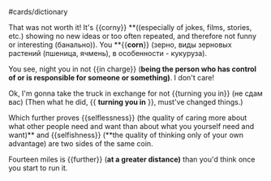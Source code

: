 #cards/dictionary 

That was not worth it! It's {{corny}} **((especially of jokes, films, stories, etc.) showing no new ideas or too often repeated, and therefore not funny or interesting (банально)). You **{{**corn**}} (зерно, виды зерновых растений (пшеница, ячмень), в особенности - кукуруза).

You see, night you in not {{in charge}} (**being the person who has control of or is responsible for someone or something)**. I don't care! <!--SR:!2024-01-22,3,268-->

Ok, I'm gonna take the truck in exchange for not {{turning you in}} (не сдам вас) (Then what he did, {{ __turning you in__ }}, must've changed things.) <!--SR:!2000-01-01,1,250!2024-03-12,63,310-->

Which further proves {{selflessness}} (the quality of caring more about what other people need and want than about what you yourself need and want)** and {{selfishness}} (**the quality of thinking only of your own advantage) are two sides of the same coin. <!--SR:!2024-03-10,56,314!2024-02-06,27,277-->

Fourteen miles is {{further}} (**at a greater distance)** than you'd think once you start to run it. <!--SR:!2024-02-01,18,303-->